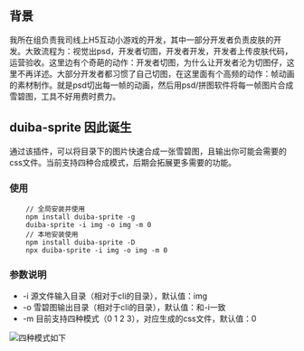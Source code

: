 ## 背景

我所在组负责我司线上H5互动小游戏的开发，其中一部分开发者负责皮肤的开发。大致流程为：视觉出psd，开发者切图，开发者开发，开发者上传皮肤代码，运营验收。这里边有个奇葩的动作：开发者切图，为什么让开发者沦为切图仔，这里不再详述。大部分开发者都习惯了自己切图，在这里面有个高频的动作：帧动画的素材制作。就是psd切出每一帧的动画，然后用psd/拼图软件将每一帧图片合成雪碧图，工具不好用费时费力。

## duiba-sprite 因此诞生

通过该插件，可以将目录下的图片快速合成一张雪碧图，且输出你可能会需要的css文件。当前支持四种合成模式，后期会拓展更多需要的功能。

### 使用

```
    // 全局安装并使用
    npm install duiba-sprite -g
    duiba-sprite -i img -o img -m 0
    // 本地安装使用
    npm install duiba-sprite -D
    npx duiba-sprite -i img -o img -m 0
```

### 参数说明

- -i 源文件输入目录（相对于cli的目录），默认值：img
- -o 雪碧图输出目录（相对于cli的目录），默认值：和-i一致
- -m 目前支持四种模式（0 1 2 3），对应生成的css文件，默认值：0

![四种模式如下](https://user-gold-cdn.xitu.io/2018/8/5/165092925430886b?w=182&h=418&f=png&s=28577)